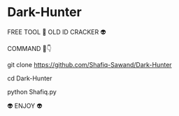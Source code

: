 # Dark-Hunter 

FREE TOOL 🥳 OLD ID CRACKER 👽

COMMAND 🌺👇

git clone https://github.com/Shafiq-Sawand/Dark-Hunter

cd Dark-Hunter

python Shafiq.py


👽 ENJOY 👽
